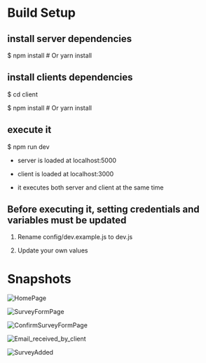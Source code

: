 # Build Setup

## install server dependencies

$ npm install # Or yarn install

## install clients dependencies

$ cd client

$ npm install # Or yarn install

## execute it

$ npm run dev

*   server is loaded at localhost:5000

*   client is loaded at localhost:3000

*   it executes both server and client at the same time

## Before executing it, setting credentials and variables must be updated

1) Rename config/dev.example.js to dev.js

2) Update your own values

# Snapshots

![HomePage](https://github.com/saku1331/E_Commerce_Store/assets/131768879/3ee6766e-cace-4b0c-bfaa-97ccfa546e8a)

![SurveyFormPage](https://github.com/saku1331/E_Commerce_Store/assets/131768879/6c670016-5394-47b5-97ca-9e5d815f5698)

![ConfirmSurveyFormPage](https://github.com/saku1331/E_Commerce_Store/assets/131768879/5fc68ee1-5264-45f7-98c9-3df55da8c0f7)

![Email_received_by_client](https://github.com/saku1331/E_Commerce_Store/assets/131768879/9a67732d-97fc-4079-a238-cf89944cdac8)

![SurveyAdded](https://github.com/saku1331/E_Commerce_Store/assets/131768879/826688fd-9db0-42a9-8327-76ffd0d52c27)


